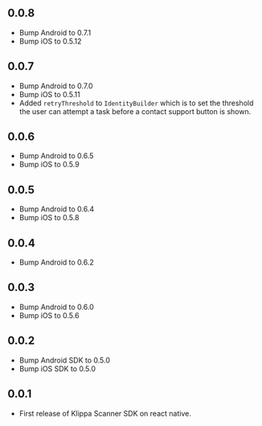 ## 0.0.8

* Bump Android to 0.7.1
* Bump iOS to 0.5.12

## 0.0.7

* Bump Android to 0.7.0
* Bump iOS to 0.5.11
* Added `retryThreshold` to `IdentityBuilder` which is to set the threshold the user can attempt a task before a contact support button is shown.

## 0.0.6

* Bump Android to 0.6.5
* Bump iOS to 0.5.9

## 0.0.5

* Bump Android to 0.6.4
* Bump iOS to 0.5.8

## 0.0.4

* Bump Android to 0.6.2

## 0.0.3

* Bump Android to 0.6.0
* Bump iOS to 0.5.6

## 0.0.2

* Bump Android SDK to 0.5.0
* Bump iOS SDK to 0.5.0

## 0.0.1

* First release of Klippa Scanner SDK on react native.